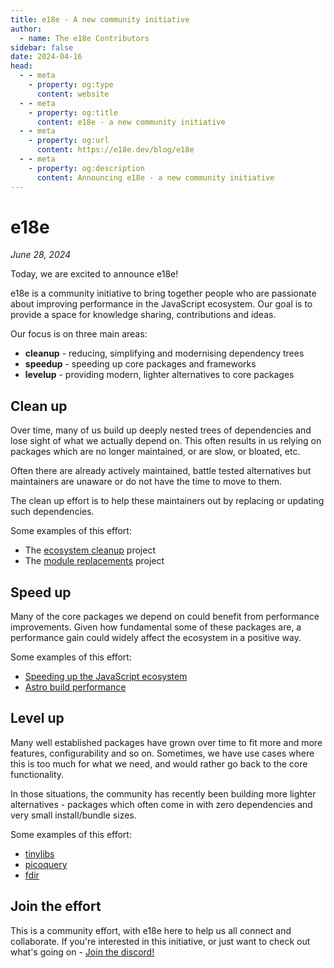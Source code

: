 ```yaml
---
title: e18e - A new community initiative
author:
  - name: The e18e Contributors
sidebar: false
date: 2024-04-16
head:
  - - meta
    - property: og:type
      content: website
  - - meta
    - property: og:title
      content: e18e - a new community initiative
  - - meta
    - property: og:url
      content: https://e18e.dev/blog/e18e
  - - meta
    - property: og:description
      content: Announcing e18e - a new community initiative
---
```


# e18e

_June 28, 2024_

Today, we are excited to announce e18e!

e18e is a community initiative to bring together people who are passionate
about improving performance in the JavaScript ecosystem. Our goal is to provide
a space for knowledge sharing, contributions and ideas.

Our focus is on three main areas:

- **cleanup** - reducing, simplifying and modernising dependency trees
- **speedup** - speeding up core packages and frameworks
- **levelup** - providing modern, lighter alternatives to core packages

## Clean up

Over time, many of us build up deeply nested trees of dependencies and lose
sight of what we actually depend on. This often results in us relying on
packages which are no longer maintained, or are slow, or bloated, etc.

Often there are already actively maintained, battle tested alternatives but
maintainers are unaware or do not have the time to move to them.

The clean up effort is to help these maintainers out by replacing or
updating such dependencies.

Some examples of this effort:

- The [ecosystem cleanup](https://github.com/43081j/ecosystem-cleanup) project
- The [module replacements](https://github.com/bcomnes/npm-run-all2) project

## Speed up

Many of the core packages we depend on could benefit from performance
improvements. Given how fundamental some of these packages are, a performance
gain could widely affect the ecosystem in a positive way.

Some examples of this effort:

- [Speeding up the JavaScript ecosystem](https://marvinh.dev/blog/speeding-up-javascript-ecosystem/)
- [Astro build performance](https://gist.github.com/bluwy/05882ffa8b02178c2a9898d47c04bd5c)

## Level up

Many well established packages have grown over time to fit more and more
features, configurability and so on. Sometimes, we have use cases where this
is too much for what we need, and would rather go back to the core
functionality.

In those situations, the community has recently been building more lighter
alternatives - packages which often come in with zero dependencies and very
small install/bundle sizes.

Some examples of this effort:

- [tinylibs](https://tinylibs.github.io/)
- [picoquery](https://github.com/43081j/picoquery)
- [fdir](https://github.com/thecodrr/fdir/)

## Join the effort

This is a community effort, with e18e here to help us all connect and
collaborate. If you're interested in this initiative, or just want to check
out what's going on - [Join the discord!](https://chat.e18e.dev/)
